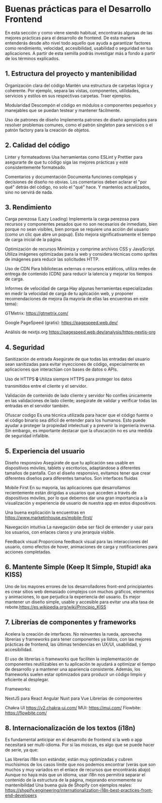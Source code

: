 # Buenas prácticas para el Desarrollo Frontend
En esta sección y como viene siendo habitual, encontrarás algunas de las mejores prácticas para el desarrollo de frontend. De esta manera entenderás desde alto nivel todo aquello que ayuda a garantizar factores como rendimiento, velocidad, accesibilidad, usabilidad o seguridad en tus aplicaciones. A partir de esta semilla podrás investigar más a fondo a partir de los términos explicados.

## 1. Estructura del proyecto y mantenibilidad
Organización clara del código
Mantén una estructura de carpetas lógica y coherente. Por ejemplo, separa las vistas, componentes, utilidades, servicios y estilos en sus respectivas carpetas. Traer ejemplos.

Modularidad
Descompón el código en módulos o componentes pequeños y manejables que se puedan testear y mantener fácilmente.

Uso de patrones de diseño 
Implementa patrones de diseño apropiados para resolver problemas comunes, como el patrón singleton para servicios o el patrón factory para la creación de objetos.

## 2. Calidad del código
Linter y formateadores
Usa herramientas como ESLint y Prettier para asegurarte de que tu código siga las mejores prácticas y esté consistentemente formateado.

Comentarios y documentación
Documenta funciones complejas y decisiones de diseño no obvias. Los comentarios deben aclarar el "por qué" detrás del código, no solo el "qué" hace. Y mantenlos actualizados, sino no servirá de nada.

## 3. Rendimiento
Carga perezosa (Lazy Loading)
Implementa la carga perezosa para recursos y componentes pesados que no son necesarios de inmediato, bien porque no sean visibles, bien porque se requiere una acción del usuario (como un clic que abre un popup). Esto mejora significativamente el tiempo de carga inicial de la página.

Optimización de recursos
Minimiza y comprime archivos CSS y JavaScript. Utiliza imágenes optimizadas para la web y considera técnicas como sprites de imágenes para reducir las solicitudes HTTP.

Uso de CDN
Para bibliotecas externas o recursos estáticos, utiliza redes de entrega de contenido (CDN) para reducir la latencia y mejorar los tiempos de carga.

Informes de velocidad de carga
Hay algunas herramientas especializadas en medir la velocidad de carga de tu aplicación web, y proponer recomendaciones de mejora (la mayoría de ellas las encuentras en este tema):

GTMetrix: https://gtmetrix.com/

Google PageSpeed (gratis): https://pagespeed.web.dev/

Análisis de nextjs.org https://pagespeed.web.dev/analysis/https-nextjs-org

## 4. Seguridad
Sanitización de entrada
Asegúrate de que todas las entradas del usuario sean sanitizadas para evitar inyecciones de código, especialmente en aplicaciones que interactúan con bases de datos o APIs.

Uso de HTTPS 🔒
Utiliza siempre HTTPS para proteger los datos transmitidos entre el cliente y el servidor.

Validación de contenido de lado cliente y servidor
No confíes únicamente en las validaciones de lado cliente; asegúrate de validar y verificar todas las entradas en el servidor también.

Ofuscar codigo
Es una técnica utilizada para hacer que el código fuente o el código binario sea difícil de entender para los humanos. Esto puede ayudar a proteger la propiedad intelectual y a prevenir la ingeniería inversa. Sin embargo, es importante destacar que la ofuscación no es una medida de seguridad infalible.

## 5. Experiencia del usuario
Diseño responsivo
Asegúrate de que tu aplicación sea usable en dispositivos móviles, tablets y escritorios, adaptándose a diferentes tamaños de pantalla. Con el diseño responsivo, evitamos tener que crear diferentes diseños para diferentes tamaños. Son interfaces fluidas 

Mobile First
En su mayoría, las aplicaciones que desarrollamos recientemente están dirigidas a usuarios que acceden a través de dispositivos móviles, por lo que debemos dar una gran importancia a la visualización y experiencia de usuario de nuestra app en estos dispositivos.

Una buena explicación la encuentras en https://www.marketinhouse.es/mobile-first/

Navegación intuitiva
La navegación debe ser fácil de entender y usar para los usuarios, con enlaces claros y una jerarquía visible.

Feedback visual
Proporciona feedback visual para las interacciones del usuario, como efectos de hover, animaciones de carga y notificaciones para acciones completadas.

## 6. Mantente Simple (Keep It Simple, Stupid! aka KISS)
Uno de los mayores errores de los desarrolladores front-end principiantes es crear sitios web demasiado complejos con muchos gráficos, elementos y animaciones, lo que perjudica la experiencia del usuario. Es mejor mantener un diseño simple, usable y accesible para evitar una alta tasa de rebote.https://es.wikipedia.org/wiki/Principio_KISS

## 7. Librerías de componentes y frameworks
Acelera la creación de interfaces. No reinventes la rueda, aprovecha librerías y frameworks para tener componentes ya listos, con las mejores prácticas de frontend, las últimas tendencias en UX/UI, usabilidad, y accesibilidad.

El uso de librerías o frameworks que faciliten la implementación de componentes reutilizables en tu aplicación te ayudará a optimizar el tiempo de desarrollo y a mantener una apariencia consistente. Además, los frameworks suelen estar optimizados para producir un código limpio y eficiente al desplegar.

Frameworks:

NextJS para React
Angular
Nuxt para Vue
Librerías de componentes

Chakra UI https://v2.chakra-ui.com/
MUI: https://mui.com/
Flowbite: https://flowbite.com/

## 8. Internacionalización de los textos (i18n)
Es fundamental anticipar en el desarrollo de frontend si la web o app necesitará ser multi-idioma. Por si las moscas, es algo que se puede hacer de serie, ya que:

Las librerías i18n son estándar, están muy optimizadas y cubren muchísimos de los casos límite que nos podemos encontrar (verás que son muchos y muy variados en el enlace de recursos que encontrarás abajo)
Aunque no haya más que un idioma, usar i18n nos permitirá separar el contenido de la estructura de la página, mejorando enormemente su mantenibilidad
Una buena guía de Shopify con ejemplos reales:
https://shopify.engineering/internationalization-i18n-best-practices-front-end-developers